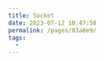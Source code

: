 ```yaml
---
title: Socket
date: 2023-07-12 10:47:58
permalink: /pages/83a0e9/
tags:
  - 
---
```

<iframe sandbox scrolling="no" frameborder="0"     
width="1019px"   
height="9197px"
:src="$withBase('/images/iOSHtml/6.Socket.html')" > </iframe> 
<div>The content of mind map is Created by <a href="https://xmind.cn" target="_blank" title="edrawsoft">XMind</a> && <a href="https://www.edrawsoft.com/" target="_blank" title="edrawsoft">MindMaster</a> software</div>
